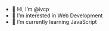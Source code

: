 - 👋 Hi, I’m @ivcp
- 👀 I’m interested in Web Development
- 🌱 I’m currently learning JavaScript


<!---
ivcp/ivcp is a ✨ special ✨ repository because its `README.md` (this file) appears on your GitHub profile.
You can click the Preview link to take a look at your changes.
--->
